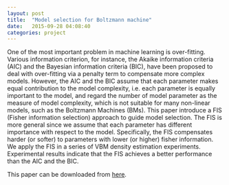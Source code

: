 ```yaml
---
layout: post
title:  "Model selection for Boltzmann machine"
date:   2015-09-28 04:08:40
categories: project
---
```


One of the most important problem in machine learning is over-fitting. Various information criterion, for instance, the Akaike information criteria (AIC) and the Bayesian information criteria (BIC), have been proposed to deal with over-fitting via a penalty term to compensate more complex models. However, the AIC and the BIC assume that each parameter makes equal contribution to the model complexity, i.e. each parameter is equally important to the model, and regard the number of model parameter as the measure of model complexity, which is not suitable for many non-linear models, such as the Boltzmann Machines (BMs). This paper introduce a FIS (Fisher information selection) approach to guide model selection. The FIS is more general since we assume that each parameter has different importance with respect to the model. Specifically, the FIS compensates harder (or softer) to parameters with lower (or higher) fisher information. We apply the FIS in a series of VBM density estimation experiments. Experimental results indicate that the FIS achieves a better performance than the AIC and the BIC.

This paper can be downloaded from <a href="../../../../code/ms_fisher.pdf" target="_blank">here</a>.

